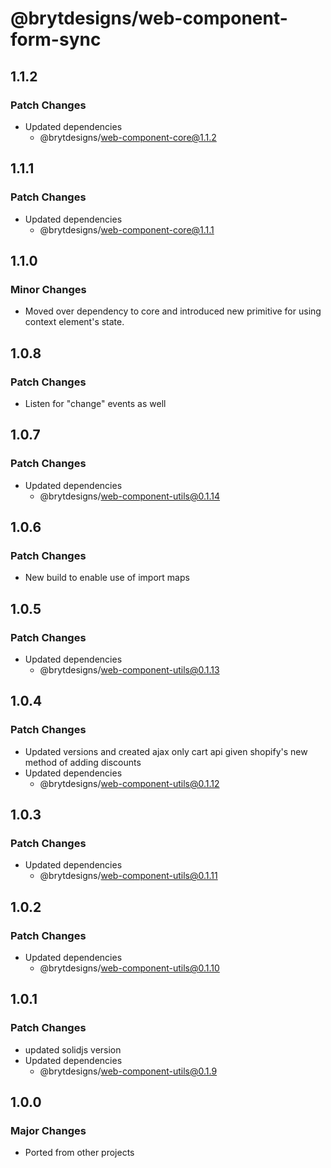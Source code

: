 # @brytdesigns/web-component-form-sync

## 1.1.2

### Patch Changes

- Updated dependencies
  - @brytdesigns/web-component-core@1.1.2

## 1.1.1

### Patch Changes

- Updated dependencies
  - @brytdesigns/web-component-core@1.1.1

## 1.1.0

### Minor Changes

- Moved over dependency to core and introduced new primitive for using context element's state.

## 1.0.8

### Patch Changes

- Listen for "change" events as well

## 1.0.7

### Patch Changes

- Updated dependencies
  - @brytdesigns/web-component-utils@0.1.14

## 1.0.6

### Patch Changes

- New build to enable use of import maps

## 1.0.5

### Patch Changes

- Updated dependencies
  - @brytdesigns/web-component-utils@0.1.13

## 1.0.4

### Patch Changes

- Updated versions and created ajax only cart api given shopify's new method of adding discounts
- Updated dependencies
  - @brytdesigns/web-component-utils@0.1.12

## 1.0.3

### Patch Changes

- Updated dependencies
  - @brytdesigns/web-component-utils@0.1.11

## 1.0.2

### Patch Changes

- Updated dependencies
  - @brytdesigns/web-component-utils@0.1.10

## 1.0.1

### Patch Changes

- updated solidjs version
- Updated dependencies
  - @brytdesigns/web-component-utils@0.1.9

## 1.0.0

### Major Changes

- Ported from other projects
